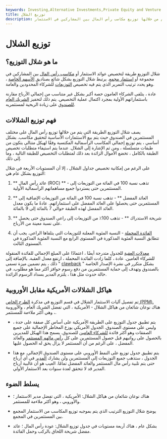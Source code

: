 ```yaml
---
keywords: Investing,Alternative Investments,Private Equity and Venture cap,Private Equity and vc
title: توزيع الشلال
description: شلال التوزيع هو طريقة يتم من خلالها توزيع مكاسب رأس المال بين المشاركين في الاستثمار.
---
```


# توزيع الشلال
## ما هو شلال التوزيع؟

شلال التوزيع طريقة لتخصيص عوائد الاستثمار أو [مكاسب رأس المال](/capitalgain) بين المشاركين في مجموعة أو [استثمار مجمع](/pooledfunds). يرتبط شلال التوزيع بشكل شائع بصناديق [الأسهم الخاصة](/privateequity) ، وهو يحدد ترتيب التمرير الذي يتم فيه تخصيص [التوزيعات](/distribution) للشركاء المحدودين والعامة.

عادة ، يتلقى الشركاء العامون حصة أكبر بشكل غير متناسب من إجمالي الأرباح مقارنة باستثماراتهم الأولية بمجرد اكتمال عملية التخصيص. يتم ذلك لتحفيز [الشريك العام للصندوق](/generalpartner) على زيادة الربحية لمستثمريه.

## فهم توزيع الشلالات

يصف شلال التوزيع الطريقة التي يتم من خلالها توزيع رأس المال على مختلف المستثمرين في الصندوق حيث يتم بيع الاستثمارات الأساسية لتحقيق مكاسب. بشكل أساسي ، يتم توزيع إجمالي المكاسب الرأسمالية المكتسبة وفقًا لهيكل متتالي يتكون من طبقات متسلسلة ، ومن ثم الإشارة إلى الشلال. عندما يتم استيفاء متطلبات تخصيص الطبقة بالكامل ، تخضع الأموال الزائدة بعد ذلك لمتطلبات التخصيص للطبقة التالية ، وما إلى ذلك.

على الرغم من إمكانية تخصيص جداول الشلال ، إلا أن المستويات الأربعة في شلال التوزيع بشكل عام هي:

1. ** عائد رأس المال (ROC) ** - تذهب نسبة 100 في المائة من التوزيعات إلى المستثمرين حتى يستردوا جميع مساهماتهم الرأسمالية الأولية.

1. ** العائد المفضل ** - تذهب نسبة 100 في المائة من التوزيعات الإضافية إلى المستثمرين حتى يحصلوا على العائد المفضل على استثماراتهم. عادةً ما يكون معدل العائد المفضل لهذه الطبقة حوالي 7 بالمائة إلى 9 بالمائة.

1. ** شريحة الاستدراك ** - تذهب 100٪ من التوزيعات إلى راعي الصندوق حتى يحصل على نسبة معينة من الأرباح.

1. [الفائدة المحملة](/carriedinterest) - النسبة المئوية المعلنة للتوزيعات التي يتلقاها الراعي. يجب أن تتطابق النسبة المئوية المذكورة في المستوى الرابع مع النسبة المئوية المذكورة في المستوى الثالث.

[معدلات العقبة](/hurdlerate) للجدول متدرجة أيضًا ، اعتمادًا على المبلغ الإجمالي للفائدة المنقولة للشركاء العامين. عادة ، كلما زادت الفائدة المحملة ، ارتفع معدل العقبة. بالإضافة إلى ذلك ، يتم تضمين ميزة تسمى " [clawback](/clawback) " بشكل متكرر في نشرة الإصدار الخاصة بالصندوق وتهدف إلى حماية المستثمرين من دفع رسوم حوافز أكثر مما هو مطلوب. في حالة حدوث مثل هذا ، يلتزم المدير بسداد الرسوم الزائدة.

## هياكل الشلالات الأمريكية مقابل الأوروبية

تم تفصيل آليات الاستثمار الشلال في قسم التوزيع في مذكرة [الطرح الخاص (PPM).](/privateplacement) هناك نوعان شائعان من هياكل الشلال - الأمريكية ، التي تفضل الشريك العام ، والأوروبية ، وهي أكثر ملاءمة للمستثمر.

- يتم تطبيق جدول التوزيع على الطريقة الأمريكية على أساس كل صفقة على حدة ، وليس على مستوى الصندوق. الجدول الأمريكي يوزع المخاطر الإجمالية على جميع الصفقات وهو أكثر فائدة [للشركاء العامين](/generalpartner) للصندوق. يسمح هذا الهيكل للمديرين بالحصول على رواتبهم قبل حصول المستثمرين على كل [رأس مالهم المستثمر](/invested-capital) والعائد المفضل ، على الرغم من أن المستثمر لا يزال يحق له الحصول عليها.

- يتم تطبيق جدول توزيع على النمط الأوروبي على مستوى الصندوق الإجمالي. مع هذا الجدول ، ستذهب جميع التوزيعات إلى المستثمرين ولن يشارك [المدير](/fundmanager) في أي أرباح حتى يتم تلبية رأس مال المستثمر والعائد المفضل تمامًا. العيب هو أن غالبية أرباح المدير قد لا تتحقق لعدة سنوات بعد الاستثمار الأولي.

## يسلط الضوء

- هناك نوعان شائعان من هياكل الشلال: الأمريكية ، التي تفضل مدير الاستثمار ؛ والأوروبي ، وهو أكثر ملاءمة للمستثمر.

- يوضح شلال التوزيع الترتيب الذي يتم بموجبه توزيع المكاسب من الاستثمار المجمع بين المستثمرين في المجمع.

- بشكل عام ، هناك أربعة مستويات في جدول توزيع الشلال: عودة رأس المال ؛ عائد مفضل شريحة اللحاق بالركب وحمل الفائدة.

